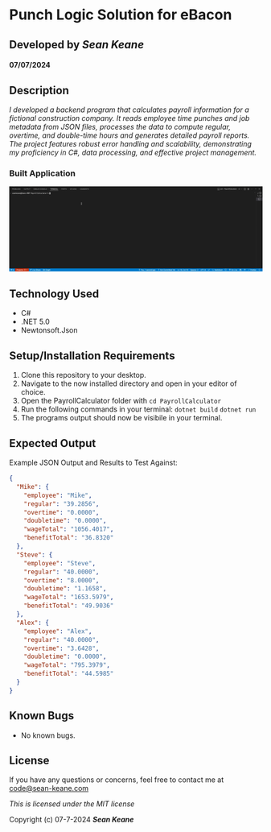 # Punch Logic Solution for eBacon

## Developed by _**Sean Keane**_

####  07/07/2024

## Description

_I developed a backend program that calculates payroll information for a fictional construction company. It reads employee time punches and job metadata from JSON files, processes the data to compute regular, overtime, and double-time hours and generates detailed payroll reports. The project features robust error handling and scalability, demonstrating my proficiency in C#, data processing, and effective project management._

### Built Application

![BuiltApp](Media/Calculator_Output.gif)

## Technology Used

* C#
* .NET 5.0
* Newtonsoft.Json

## Setup/Installation Requirements

1) Clone this repository to your desktop.
2) Navigate to the now installed directory and open in your editor of choice.
3) Open the PayrollCalculator folder with `cd PayrollCalculator`
3) Run the following commands in your terminal: 
`dotnet build`
`dotnet run`
4) The programs output should now be visibile in your terminal.

## Expected Output

Example JSON Output and Results to Test Against:
```json
{
  "Mike": {
    "employee": "Mike",
    "regular": "39.2856",
    "overtime": "0.0000",
    "doubletime": "0.0000",
    "wageTotal": "1056.4017",
    "benefitTotal": "36.8320"
  },
  "Steve": {
    "employee": "Steve",
    "regular": "40.0000",
    "overtime": "8.0000",
    "doubletime": "1.1658",
    "wageTotal": "1653.5979",
    "benefitTotal": "49.9036"
  },
  "Alex": {
    "employee": "Alex",
    "regular": "40.0000",
    "overtime": "3.6428",
    "doubletime": "0.0000",
    "wageTotal": "795.3979",
    "benefitTotal": "44.5985"
  }
}
```

## Known Bugs

* No known bugs.

## License

If you have any questions or concerns, feel free to contact me at code@sean-keane.com

*This is licensed under the MIT license*

Copyright (c) 07-7-2024 **_Sean Keane_**